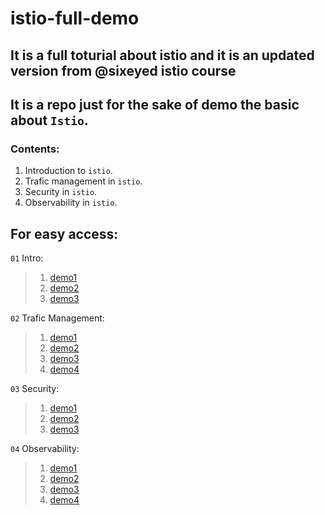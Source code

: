 # istio-full-demo
## It is a full toturial about istio and it is an updated version from @sixeyed istio course
## It is a repo just for the sake of demo the basic about `Istio`.
### Contents:

1. Introduction to `istio`.
2. Trafic management in `istio`.
3. Security in `istio`.
4. Observability in `istio`.
## For easy access:
`01` Intro:
>1. [demo1](./01/demos/demo1/README.md)
>2. [demo2](./01/demos/demo2/README.md)
>3. [demo3](./01/demos/demo3/README.md)

`02` Trafic Management:
>1. [demo1](./02/demos/demo1/README.md)
>2. [demo2](./02/demos/demo2/README.md)
>3. [demo3](./02/demos/demo3/README.md)
>4. [demo4](./02/demos/demo4/README.md)

`03` Security:
>1. [demo1](./03/demos/demo1/README.md)
>2. [demo2](./03/demos/demo2/README.md)
>3. [demo3](./03/demos/demo3/README.md)

`04` Observability:
>1. [demo1](./04/demos/demo1/README.md)
>2. [demo2](./04/demos/demo2/README.md)
>3. [demo3](./04/demos/demo3/README.md)
>4. [demo4](./04/demos/demo4/README.md)

